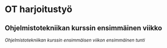 # OT harjoitustyö

## Ohjelmistotekniikan kurssin ensimmäinen viikko

*Ohjelmistotekniikan kurssin ensimmäisen viikon ensimmäinen tunti*
